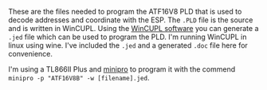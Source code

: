 These are the files needed to program the ATF16V8 PLD that is used to decode addresses and coordinate with the ESP. The `.PLD` file is the source and is written in WinCUPL. Using the [WinCUPL software](https://www.microchip.com/en-us/products/fpgas-and-plds/spld-cplds/pld-design-resources) you can generate a `.jed` file which can be used to program the PLD. I'm running WinCUPL in linux using wine. I've included the `.jed` and a generated `.doc` file here for convenience.

I'm using a TL866II Plus and [minipro](https://gitlab.com/DavidGriffith/minipro) to program it with the commend `minipro -p "ATF16V8B" -w [filename].jed`.
